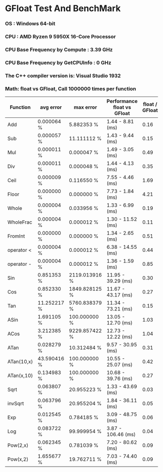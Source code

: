 # GFloat Test And BenchMark
### OS  : Windows 64-bit
### CPU : AMD Ryzen 9 5950X 16-Core Processor            
### CPU Base Frequency by Compute    : 3.39 GHz
### CPU Base Frequency by GetCPUInfo : 0 GHz
### The C++ compiler version is: Visual Studio 1932
### Math: float vs GFloat,  Call 1000000 times per function
|Function| avg error|max error| Performance float vs GFloat | float / GFloat | float fast| GFloat fast|
|--|--|--|--|--|--|--|
|Add|0.000064 %|5.882353 %|1.44 - 8.81  (ms) |0.16|$\checkmark$||
|Sub|0.000057 %|11.111112 %|1.43 - 9.44  (ms) |0.15|$\checkmark$||
|Mul|0.000011 %|0.000047 %|1.49 - 3.05  (ms) |0.49|$\checkmark$||
|Div|0.000011 %|0.000048 %|1.44 - 4.13  (ms) |0.35|$\checkmark$||
|Ceil|0.000009 %|0.116550 %|7.55 - 4.46  (ms) |1.69||$\checkmark$|
|Floor|0.000000 %|0.000000 %|7.73 - 1.84  (ms) |4.21||$\checkmark$|
|Whole|0.000004 %|0.033956 %|1.33 - 6.99  (ms) |0.19|$\checkmark$||
|WholeFrac|0.000004 %|0.000012 %|1.30 - 11.52  (ms) |0.11|$\checkmark$||
|FromInt|0.000000 %|0.000000 %|1.34 - 2.65  (ms) |0.51|$\checkmark$||
|operator <|0.000004 %|0.000012 %|6.38 - 14.55  (ms) |0.44|$\checkmark$||
|operator -|0.000004 %|0.000012 %|1.36 - 1.59  (ms) |0.85|$\checkmark$||
|Sin|0.851353 %|2119.013916 %|11.95 - 39.29  (ms) |0.30|$\checkmark$||
|Cos|0.852330 %|1849.828125 %|11.67 - 43.17  (ms) |0.27|$\checkmark$||
|Tan|11.252217 %|5760.838379 %|11.34 - 73.21  (ms) |0.15|$\checkmark$||
|ASin|1.691105 %|100.000000 %|13.05 - 12.70  (ms) |1.03||$\checkmark$|
|ACos|3.212385 %|9229.857422 %|12.73 - 12.22  (ms) |1.04||$\checkmark$|
|ATan|0.028279 %|10.312484 %|9.57 - 30.95  (ms) |0.31|$\checkmark$||
|ATan(10,x)|43.590416 %|100.000000 %|10.55 - 25.07  (ms) |0.42|$\checkmark$||
|ATan(x,10)|0.134983 %|100.000000 %|10.68 - 39.76  (ms) |0.27|$\checkmark$||
|Sqrt|0.063807 %|20.955223 %|1.33 - 43.69  (ms) |0.03|$\checkmark$||
|invSqrt|0.063796 %|20.955204 %|1.84 - 36.11  (ms) |0.05|$\checkmark$||
|Exp|0.012545 %|0.784185 %|3.09 - 48.75  (ms) |0.06|$\checkmark$||
|Log|0.083722 %|99.999954 %|3.87 - 106.46  (ms) |0.04|$\checkmark$||
|Pow(2,x)|0.062345 %|0.781039 %|7.20 - 80.62  (ms) |0.09|$\checkmark$||
|Pow(x,2)|1.655677 %|19.762711 %|7.03 - 74.40  (ms) |0.09|$\checkmark$||

